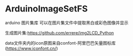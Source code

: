 # ArduinoImageSetFS
arduino 图片集库
可以在图片集文件中提取黑白或彩色图像并显示

生成图片集:https://github.com/errere/img2LCD_Python

data文件夹内的icon原图来自confont-阿里巴巴矢量图标库(https://www.iconfont.cn/)

